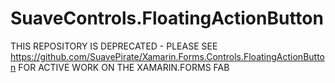 # SuaveControls.FloatingActionButton

THIS REPOSITORY IS DEPRECATED - PLEASE SEE https://github.com/SuavePirate/Xamarin.Forms.Controls.FloatingActionButton FOR ACTIVE WORK ON THE XAMARIN.FORMS FAB
